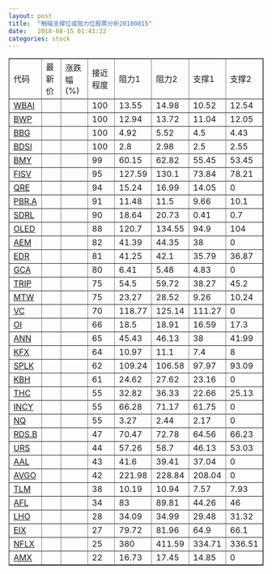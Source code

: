 ```yaml
---
layout: post
title:  "触碰支撑位或阻力位股票分析20180815"
date:   2018-08-15 01:41:22
categories: stock
---
```

<script type="text/javascript">
var stockList = []
stockList.push('gb_wbai');
stockList.push('gb_bwp');
stockList.push('gb_bbg');
stockList.push('gb_bdsi');
stockList.push('gb_bmy');
stockList.push('gb_fisv');
stockList.push('gb_qre');
stockList.push('gb_pbr.a');
stockList.push('gb_sdrl');
stockList.push('gb_oled');
stockList.push('gb_aem');
stockList.push('gb_edr');
stockList.push('gb_gca');
stockList.push('gb_trip');
stockList.push('gb_mtw');
stockList.push('gb_vc');
stockList.push('gb_oi');
stockList.push('gb_ann');
stockList.push('gb_kfx');
stockList.push('gb_splk');
stockList.push('gb_kbh');
stockList.push('gb_thc');
stockList.push('gb_incy');
stockList.push('gb_nq');
stockList.push('gb_rds.b');
stockList.push('gb_urs');
stockList.push('gb_aal');
stockList.push('gb_avgo');
stockList.push('gb_tlm');
stockList.push('gb_afl');
stockList.push('gb_lho');
stockList.push('gb_eix');
stockList.push('gb_nflx');
stockList.push('gb_amx');
</script>
<table border="1">
 <tr>
 <td>代码</td>
 <td>最新价</td>
 <td>涨跌幅(%)</td>
 <td>接近程度</td>
 <td>阻力1</td>
 <td>阻力2</td>
 <td>支撑1</td>
 <td>支撑2</td>
</tr>
  <tr id="wbai" class="red">
  <td><a href="http://stock.finance.sina.com.cn/usstock/quotes/WBAI.html" target="_blank">WBAI</a></td><td></td><td></td><td>100</td><td>13.55</td><td>14.98</td><td>10.52</td><td>12.54</td></tr>
  <tr id="bwp" class="green">
  <td><a href="http://stock.finance.sina.com.cn/usstock/quotes/BWP.html" target="_blank">BWP</a></td><td></td><td></td><td>100</td><td>12.94</td><td>13.72</td><td>11.04</td><td>12.05</td></tr>
  <tr id="bbg" class="red">
  <td><a href="http://stock.finance.sina.com.cn/usstock/quotes/BBG.html" target="_blank">BBG</a></td><td></td><td></td><td>100</td><td>4.92</td><td>5.52</td><td>4.5</td><td>4.43</td></tr>
  <tr id="bdsi" class="green">
  <td><a href="http://stock.finance.sina.com.cn/usstock/quotes/BDSI.html" target="_blank">BDSI</a></td><td></td><td></td><td>100</td><td>2.8</td><td>2.98</td><td>2.5</td><td>2.55</td></tr>
  <tr id="bmy" class="red">
  <td><a href="http://stock.finance.sina.com.cn/usstock/quotes/BMY.html" target="_blank">BMY</a></td><td></td><td></td><td>99</td><td>60.15</td><td>62.82</td><td>55.45</td><td>53.45</td></tr>
  <tr id="fisv" class="green">
  <td><a href="http://stock.finance.sina.com.cn/usstock/quotes/FISV.html" target="_blank">FISV</a></td><td></td><td></td><td>95</td><td>127.59</td><td>130.1</td><td>73.84</td><td>78.21</td></tr>
  <tr id="qre" class="red">
  <td><a href="http://stock.finance.sina.com.cn/usstock/quotes/QRE.html" target="_blank">QRE</a></td><td></td><td></td><td>94</td><td>15.24</td><td>16.99</td><td>14.05</td><td>0</td></tr>
  <tr id="pbr.a" class="green">
  <td><a href="http://stock.finance.sina.com.cn/usstock/quotes/PBR.A.html" target="_blank">PBR.A</a></td><td></td><td></td><td>91</td><td>11.48</td><td>11.5</td><td>9.66</td><td>10.1</td></tr>
  <tr id="sdrl" class="red">
  <td><a href="http://stock.finance.sina.com.cn/usstock/quotes/SDRL.html" target="_blank">SDRL</a></td><td></td><td></td><td>90</td><td>18.64</td><td>20.73</td><td>0.41</td><td>0.7</td></tr>
  <tr id="oled" class="red">
  <td><a href="http://stock.finance.sina.com.cn/usstock/quotes/OLED.html" target="_blank">OLED</a></td><td></td><td></td><td>88</td><td>120.7</td><td>134.55</td><td>94.9</td><td>104</td></tr>
  <tr id="aem" class="green">
  <td><a href="http://stock.finance.sina.com.cn/usstock/quotes/AEM.html" target="_blank">AEM</a></td><td></td><td></td><td>82</td><td>41.39</td><td>44.35</td><td>38</td><td>0</td></tr>
  <tr id="edr" class="green">
  <td><a href="http://stock.finance.sina.com.cn/usstock/quotes/EDR.html" target="_blank">EDR</a></td><td></td><td></td><td>81</td><td>41.25</td><td>42.1</td><td>35.79</td><td>36.87</td></tr>
  <tr id="gca" class="green">
  <td><a href="http://stock.finance.sina.com.cn/usstock/quotes/GCA.html" target="_blank">GCA</a></td><td></td><td></td><td>80</td><td>6.41</td><td>5.48</td><td>4.83</td><td>0</td></tr>
  <tr id="trip" class="red">
  <td><a href="http://stock.finance.sina.com.cn/usstock/quotes/TRIP.html" target="_blank">TRIP</a></td><td></td><td></td><td>75</td><td>54.5</td><td>59.72</td><td>38.27</td><td>45.2</td></tr>
  <tr id="mtw" class="red">
  <td><a href="http://stock.finance.sina.com.cn/usstock/quotes/MTW.html" target="_blank">MTW</a></td><td></td><td></td><td>75</td><td>23.27</td><td>28.52</td><td>9.26</td><td>10.24</td></tr>
  <tr id="vc" class="red">
  <td><a href="http://stock.finance.sina.com.cn/usstock/quotes/VC.html" target="_blank">VC</a></td><td></td><td></td><td>70</td><td>118.77</td><td>125.14</td><td>111.27</td><td>0</td></tr>
  <tr id="oi" class="green">
  <td><a href="http://stock.finance.sina.com.cn/usstock/quotes/OI.html" target="_blank">OI</a></td><td></td><td></td><td>66</td><td>18.5</td><td>18.91</td><td>16.59</td><td>17.3</td></tr>
  <tr id="ann" class="red">
  <td><a href="http://stock.finance.sina.com.cn/usstock/quotes/ANN.html" target="_blank">ANN</a></td><td></td><td></td><td>65</td><td>45.43</td><td>46.13</td><td>38</td><td>41.99</td></tr>
  <tr id="kfx" class="green">
  <td><a href="http://stock.finance.sina.com.cn/usstock/quotes/KFX.html" target="_blank">KFX</a></td><td></td><td></td><td>64</td><td>10.97</td><td>11.1</td><td>7.4</td><td>8</td></tr>
  <tr id="splk" class="red">
  <td><a href="http://stock.finance.sina.com.cn/usstock/quotes/SPLK.html" target="_blank">SPLK</a></td><td></td><td></td><td>62</td><td>109.24</td><td>106.58</td><td>97.97</td><td>93.09</td></tr>
  <tr id="kbh" class="green">
  <td><a href="http://stock.finance.sina.com.cn/usstock/quotes/KBH.html" target="_blank">KBH</a></td><td></td><td></td><td>61</td><td>24.62</td><td>27.62</td><td>23.16</td><td>0</td></tr>
  <tr id="thc" class="red">
  <td><a href="http://stock.finance.sina.com.cn/usstock/quotes/THC.html" target="_blank">THC</a></td><td></td><td></td><td>55</td><td>32.82</td><td>36.33</td><td>22.66</td><td>25.13</td></tr>
  <tr id="incy" class="green">
  <td><a href="http://stock.finance.sina.com.cn/usstock/quotes/INCY.html" target="_blank">INCY</a></td><td></td><td></td><td>55</td><td>66.28</td><td>71.17</td><td>61.75</td><td>0</td></tr>
  <tr id="nq" class="green">
  <td><a href="http://stock.finance.sina.com.cn/usstock/quotes/NQ.html" target="_blank">NQ</a></td><td></td><td></td><td>55</td><td>3.27</td><td>2.44</td><td>2.17</td><td>0</td></tr>
  <tr id="rds.b" class="green">
  <td><a href="http://stock.finance.sina.com.cn/usstock/quotes/RDS.B.html" target="_blank">RDS.B</a></td><td></td><td></td><td>47</td><td>70.47</td><td>72.78</td><td>64.56</td><td>66.23</td></tr>
  <tr id="urs" class="green">
  <td><a href="http://stock.finance.sina.com.cn/usstock/quotes/URS.html" target="_blank">URS</a></td><td></td><td></td><td>44</td><td>57.26</td><td>58.7</td><td>46.13</td><td>53.03</td></tr>
  <tr id="aal" class="green">
  <td><a href="http://stock.finance.sina.com.cn/usstock/quotes/AAL.html" target="_blank">AAL</a></td><td></td><td></td><td>43</td><td>41.6</td><td>39.41</td><td>37.04</td><td>0</td></tr>
  <tr id="avgo" class="green">
  <td><a href="http://stock.finance.sina.com.cn/usstock/quotes/AVGO.html" target="_blank">AVGO</a></td><td></td><td></td><td>42</td><td>221.98</td><td>228.84</td><td>208.04</td><td>0</td></tr>
  <tr id="tlm" class="green">
  <td><a href="http://stock.finance.sina.com.cn/usstock/quotes/TLM.html" target="_blank">TLM</a></td><td></td><td></td><td>38</td><td>10.19</td><td>10.94</td><td>7.57</td><td>7.93</td></tr>
  <tr id="afl" class="green">
  <td><a href="http://stock.finance.sina.com.cn/usstock/quotes/AFL.html" target="_blank">AFL</a></td><td></td><td></td><td>34</td><td>83</td><td>89.81</td><td>44.26</td><td>46</td></tr>
  <tr id="lho" class="red">
  <td><a href="http://stock.finance.sina.com.cn/usstock/quotes/LHO.html" target="_blank">LHO</a></td><td></td><td></td><td>28</td><td>34.09</td><td>34.99</td><td>29.48</td><td>31.32</td></tr>
  <tr id="eix" class="green">
  <td><a href="http://stock.finance.sina.com.cn/usstock/quotes/EIX.html" target="_blank">EIX</a></td><td></td><td></td><td>27</td><td>79.72</td><td>81.96</td><td>64.9</td><td>66.1</td></tr>
  <tr id="nflx" class="green">
  <td><a href="http://stock.finance.sina.com.cn/usstock/quotes/NFLX.html" target="_blank">NFLX</a></td><td></td><td></td><td>25</td><td>380</td><td>411.59</td><td>334.71</td><td>336.51</td></tr>
  <tr id="amx" class="red">
  <td><a href="http://stock.finance.sina.com.cn/usstock/quotes/AMX.html" target="_blank">AMX</a></td><td></td><td></td><td>22</td><td>16.73</td><td>17.45</td><td>14.85</td><td>0</td></tr>
</table>
